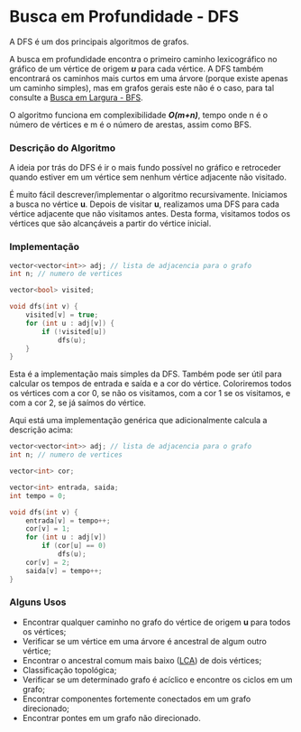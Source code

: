 # Busca em Profundidade - DFS

A DFS é um dos principais algoritmos de grafos.

A busca em profundidade encontra o primeiro caminho lexicográfico no gráfico de um vértice de origem ***u*** para cada vértice. A DFS também encontrará os caminhos mais curtos em uma árvore (porque existe apenas um caminho simples), mas em grafos gerais este não é o caso, para tal consulte a [Busca em Largura - BFS].

O algoritmo funciona em complexibilidade ***O(m+n)***, tempo onde n é o número de vértices e m é o número de arestas, assim como  BFS.

### Descrição do Algoritmo

A ideia por trás do DFS é ir o mais fundo possível no gráfico e retroceder quando estiver em um vértice sem nenhum vértice adjacente não visitado.

É muito fácil descrever/implementar o algoritmo recursivamente. Iniciamos a busca no vértice **u**. Depois de visitar **u**, realizamos uma DFS para cada vértice adjacente que não visitamos antes. Desta forma, visitamos todos os vértices que são alcançáveis a partir do vértice inicial.

### Implementação

````cpp
vector<vector<int>> adj; // lista de adjacencia para o grafo
int n; // numero de vertices

vector<bool> visited;

void dfs(int v) {
    visited[v] = true;
    for (int u : adj[v]) {
        if (!visited[u])
            dfs(u);
    }
}
````

Esta é a implementação mais simples da DFS. Também pode ser útil para calcular os tempos de entrada e saída e a cor do vértice. Coloriremos todos os vértices com a cor 0, se não os visitamos, com a cor 1 se os visitamos, e com a cor 2, se já saímos do vértice.

Aqui está uma implementação genérica que adicionalmente calcula a descrição acima:

````cpp
vector<vector<int>> adj; // lista de adjacencia para o grafo
int n; // numero de vertices

vector<int> cor;

vector<int> entrada, saida;
int tempo = 0;

void dfs(int v) {
    entrada[v] = tempo++;
    cor[v] = 1;
    for (int u : adj[v])
        if (cor[u] == 0)
            dfs(u);
    cor[v] = 2;
    saida[v] = tempo++;
}
````

### Alguns Usos 

- Encontrar qualquer caminho no grafo do vértice de origem **u** para todos os vértices;
- Verificar se um vértice em uma árvore é ancestral de algum outro vértice;
- Encontrar o ancestral comum mais baixo ([LCA]) de dois vértices;
- Classificação topológica;
- Verificar se um determinado grafo é acíclico e encontre os ciclos em um grafo;
- Encontrar componentes fortemente conectados em um grafo direcionado;
- Encontrar pontes em um grafo não direcionado.


[Busca em Largura - BFS]: https://github.com/alexistoigo/lab/blob/master/Grafos/rep/bfs.md#busca-em-largura---bfs
[LCA]: https://github.com/alexistoigo/lab/blob/master/Grafos/rep/lca.md#menor-ancestral-comum---lca
